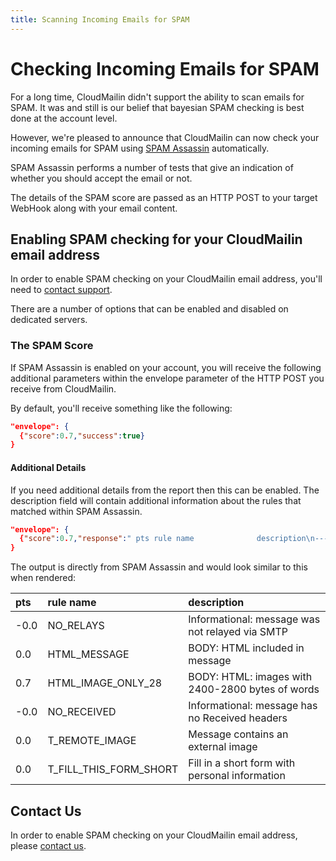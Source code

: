 ```yaml
---
title: Scanning Incoming Emails for SPAM
---
```


# Checking Incoming Emails for SPAM

For a long time, CloudMailin didn't support the ability to scan emails for SPAM.
It was and still is our belief that bayesian SPAM checking is best done at the account level.

However, we're pleased to announce that CloudMailin can now check your incoming emails for SPAM
using [SPAM Assassin](http://spamassassin.apache.org/) automatically.

SPAM Assassin performs a number of tests that give an indication of whether you should accept the
email or not.

The details of the SPAM score are passed as an HTTP POST to your target WebHook along with your
email content.

## Enabling SPAM checking for your CloudMailin email address

In order to enable SPAM checking on your CloudMailin email address, you'll need to
[contact support](http://www.cloudmailin.com/contact_us).

There are a number of options that can be enabled and disabled on dedicated servers.

### The SPAM Score

If SPAM Assassin is enabled on your account, you will receive the following additional
parameters within the envelope parameter of the HTTP POST you receive from CloudMailin.

By default, you'll receive something like the following:

```json
"envelope": {
  {"score":0.7,"success":true}
}
```

#### Additional Details

If you need additional details from the report then this can be enabled. The description field will
contain additional information about the rules that matched within SPAM Assassin.

```json
"envelope": {
  {"score":0.7,"response":" pts rule name              description\n---- ---------------------- --------------------------------------------------\n-0.0 NO_RELAYS              Informational: message was not relayed via SMTP\n 0.0 HTML_MESSAGE           BODY: HTML included in message\n 0.7 HTML_IMAGE_ONLY_28     BODY: HTML: images with 2400-2800 bytes of words\n-0.0 NO_RECEIVED            Informational: message has no Received headers\n 0.0 T_REMOTE_IMAGE         Message contains an external image\n 0.0 T_FILL_THIS_FORM_SHORT Fill in a short form with personal information\n\n","success":true}
}
```
The output is directly from SPAM Assassin and would look similar to this when rendered:

| pts  | rule name              | description                                      |
|:-----|:-----------------------|:-------------------------------------------------|
| -0.0 | NO_RELAYS              | Informational: message was not relayed via SMTP  |
| 0.0  | HTML_MESSAGE           | BODY: HTML included in message                   |
| 0.7  | HTML_IMAGE_ONLY_28     | BODY: HTML: images with 2400-2800 bytes of words |
| -0.0 | NO_RECEIVED            | Informational: message has no Received headers   |
| 0.0  | T_REMOTE_IMAGE         | Message contains an external image               |
| 0.0  | T_FILL_THIS_FORM_SHORT | Fill in a short form with personal information   |


## Contact Us

In order to enable SPAM checking on your CloudMailin email address, please
[contact us](http://www.cloudmailin.com/contact_us).
